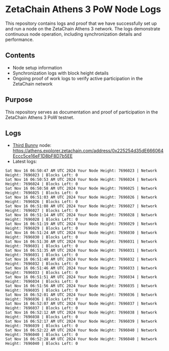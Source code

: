 # ZetaChain Athens 3 PoW Node Logs
This repository contains logs and proof that we have successfully set up and run a node on the ZetaChain Athens 3 network. The logs demonstrate continuous node operation, including synchronization details and performance.

## Contents
- Node setup information
- Synchronization logs with block height details
- Ongoing proof of work logs to verify active participation in the ZetaChain network

## Purpose
This repository serves as documentation and proof of participation in the ZetaChain Athens 3 PoW testnet.

## Logs

- [Third Bunny](https://thirdbunny.xyz/) node: https://athens.explorer.zetachain.com/address/0x225254d35dE666064Eccc5ce16eF1D8bF8D7b5EE
- Latest logs:
```
Sat Nov 16 06:50:47 AM UTC 2024 Your Node Height: 7696023 | Network Height: 7696023 | Blocks Left: 0
Sat Nov 16 06:50:53 AM UTC 2024 Your Node Height: 7696024 | Network Height: 7696024 | Blocks Left: 0
Sat Nov 16 06:50:58 AM UTC 2024 Your Node Height: 7696025 | Network Height: 7696025 | Blocks Left: 0
Sat Nov 16 06:51:03 AM UTC 2024 Your Node Height: 7696026 | Network Height: 7696026 | Blocks Left: 0
Sat Nov 16 06:51:08 AM UTC 2024 Your Node Height: 7696027 | Network Height: 7696027 | Blocks Left: 0
Sat Nov 16 06:51:14 AM UTC 2024 Your Node Height: 7696028 | Network Height: 7696028 | Blocks Left: 0
Sat Nov 16 06:51:19 AM UTC 2024 Your Node Height: 7696029 | Network Height: 7696029 | Blocks Left: 0
Sat Nov 16 06:51:24 AM UTC 2024 Your Node Height: 7696030 | Network Height: 7696030 | Blocks Left: 0
Sat Nov 16 06:51:30 AM UTC 2024 Your Node Height: 7696031 | Network Height: 7696031 | Blocks Left: 0
Sat Nov 16 06:51:35 AM UTC 2024 Your Node Height: 7696031 | Network Height: 7696031 | Blocks Left: 0
Sat Nov 16 06:51:40 AM UTC 2024 Your Node Height: 7696032 | Network Height: 7696032 | Blocks Left: 0
Sat Nov 16 06:51:46 AM UTC 2024 Your Node Height: 7696033 | Network Height: 7696033 | Blocks Left: 0
Sat Nov 16 06:51:51 AM UTC 2024 Your Node Height: 7696034 | Network Height: 7696034 | Blocks Left: 0
Sat Nov 16 06:51:56 AM UTC 2024 Your Node Height: 7696035 | Network Height: 7696035 | Blocks Left: 0
Sat Nov 16 06:52:01 AM UTC 2024 Your Node Height: 7696036 | Network Height: 7696036 | Blocks Left: 0
Sat Nov 16 06:52:07 AM UTC 2024 Your Node Height: 7696037 | Network Height: 7696037 | Blocks Left: 0
Sat Nov 16 06:52:12 AM UTC 2024 Your Node Height: 7696038 | Network Height: 7696038 | Blocks Left: 0
Sat Nov 16 06:52:17 AM UTC 2024 Your Node Height: 7696039 | Network Height: 7696039 | Blocks Left: 0
Sat Nov 16 06:52:22 AM UTC 2024 Your Node Height: 7696040 | Network Height: 7696040 | Blocks Left: 0
Sat Nov 16 06:52:28 AM UTC 2024 Your Node Height: 7696040 | Network Height: 7696040 | Blocks Left: 0
```
